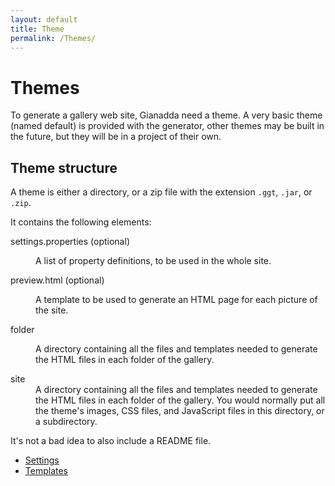 ```yaml
---
layout: default
title: Theme
permalink: /Themes/
---
```

# Themes

To generate a gallery web site, Gianadda need a theme. A very basic theme (named default) is provided with the generator, other themes may be built in the future, but they will be in a project of their own.

## Theme structure

A theme is either a directory, or a zip file with the extension `.ggt`, `.jar`, or `.zip`.

It contains the following elements:

<dl>
<dt>settings.properties (optional)</dt>
<dd>
    <p>A list of property definitions, to be used in the whole site.</p>
</dd>
<dt>preview.html (optional)</dt>
<dd>
    <p>A template to be used to generate an HTML page for each picture of the site.</p>
</dd>
<dt>folder</dt>
<dd>
    <p>A directory containing all the files and templates needed to generate the HTML files in
    each folder of the gallery.</p>
    <p></p>
</dd>
<dt>site</dt>
<dd>
    A directory containing all the files and templates needed to generate the HTML files in
    each folder of the gallery. You would normally put all the theme's images, CSS files,
    and JavaScript files in this directory, or a subdirectory.
</dd>
</dl>

It's not a bad idea to also include a README file.

* [Settings](ThemeSettings.html)
* [Templates](ThemeTemplates.html)
